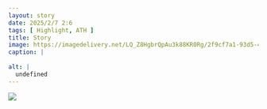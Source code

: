 ```yaml
---
layout: story
date: 2025/2/7 2:6
tags: [ Highlight, ATH ]
title: Story
image: https://imagedelivery.net/LQ_Z8HgbrQpAu3k88KR0Rg/2f9cf7a1-93d5-42f9-7e5f-e0a7e276fa00/public
caption: |
  
alt: |
  undefined
---
```



![](https://imagedelivery.net/LQ_Z8HgbrQpAu3k88KR0Rg/2f9cf7a1-93d5-42f9-7e5f-e0a7e276fa00/public)


